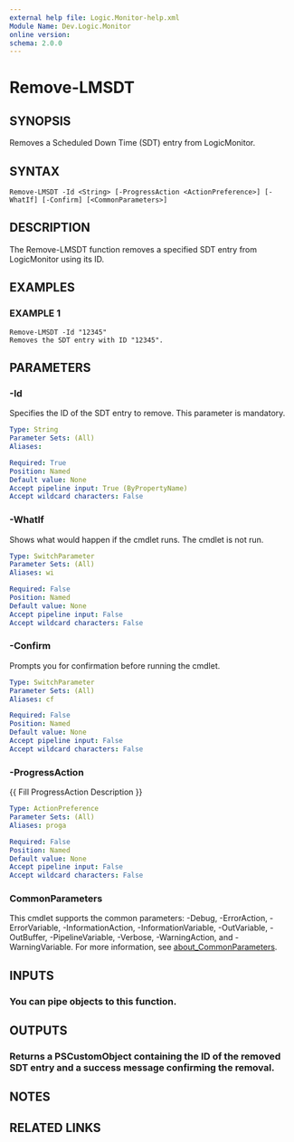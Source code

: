 ```yaml
---
external help file: Logic.Monitor-help.xml
Module Name: Dev.Logic.Monitor
online version:
schema: 2.0.0
---
```


# Remove-LMSDT

## SYNOPSIS
Removes a Scheduled Down Time (SDT) entry from LogicMonitor.

## SYNTAX

```
Remove-LMSDT -Id <String> [-ProgressAction <ActionPreference>] [-WhatIf] [-Confirm] [<CommonParameters>]
```

## DESCRIPTION
The Remove-LMSDT function removes a specified SDT entry from LogicMonitor using its ID.

## EXAMPLES

### EXAMPLE 1
```
Remove-LMSDT -Id "12345"
Removes the SDT entry with ID "12345".
```

## PARAMETERS

### -Id
Specifies the ID of the SDT entry to remove.
This parameter is mandatory.

```yaml
Type: String
Parameter Sets: (All)
Aliases:

Required: True
Position: Named
Default value: None
Accept pipeline input: True (ByPropertyName)
Accept wildcard characters: False
```

### -WhatIf
Shows what would happen if the cmdlet runs.
The cmdlet is not run.

```yaml
Type: SwitchParameter
Parameter Sets: (All)
Aliases: wi

Required: False
Position: Named
Default value: None
Accept pipeline input: False
Accept wildcard characters: False
```

### -Confirm
Prompts you for confirmation before running the cmdlet.

```yaml
Type: SwitchParameter
Parameter Sets: (All)
Aliases: cf

Required: False
Position: Named
Default value: None
Accept pipeline input: False
Accept wildcard characters: False
```

### -ProgressAction
{{ Fill ProgressAction Description }}

```yaml
Type: ActionPreference
Parameter Sets: (All)
Aliases: proga

Required: False
Position: Named
Default value: None
Accept pipeline input: False
Accept wildcard characters: False
```

### CommonParameters
This cmdlet supports the common parameters: -Debug, -ErrorAction, -ErrorVariable, -InformationAction, -InformationVariable, -OutVariable, -OutBuffer, -PipelineVariable, -Verbose, -WarningAction, and -WarningVariable. For more information, see [about_CommonParameters](http://go.microsoft.com/fwlink/?LinkID=113216).

## INPUTS

### You can pipe objects to this function.
## OUTPUTS

### Returns a PSCustomObject containing the ID of the removed SDT entry and a success message confirming the removal.
## NOTES

## RELATED LINKS
